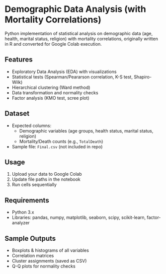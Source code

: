# Demographic Data Analysis (with Mortality Correlations)

Python implementation of statistical analysis on demographic data (age, health, marital status, religion) with mortality correlations, originally written in R and converted for Google Colab execution.

## Features
- Exploratory Data Analysis (EDA) with visualizations
- Statistical tests (Spearman/Peararson correlation, K-S test, Shapiro-Wilk)
- Hierarchical clustering (Ward method)
- Data transformation and normality checks
- Factor analysis (KMO test, scree plot)

## Dataset
- Expected columns: 
  - Demographic variables (age groups, health status, marital status, religion)
  - Mortality/Death counts (e.g., `TotalDeath`)
- Sample file: `Final.csv` (not included in repo)

## Usage
1. Upload your data to Google Colab
2. Update file paths in the notebook
3. Run cells sequentially

## Requirements
- Python 3.x
- Libraries: pandas, numpy, matplotlib, seaborn, scipy, scikit-learn, factor-analyzer

## Sample Outputs
- Boxplots & histograms of all variables
- Correlation matrices
- Cluster assignments (saved as CSV)
- Q-Q plots for normality checks
